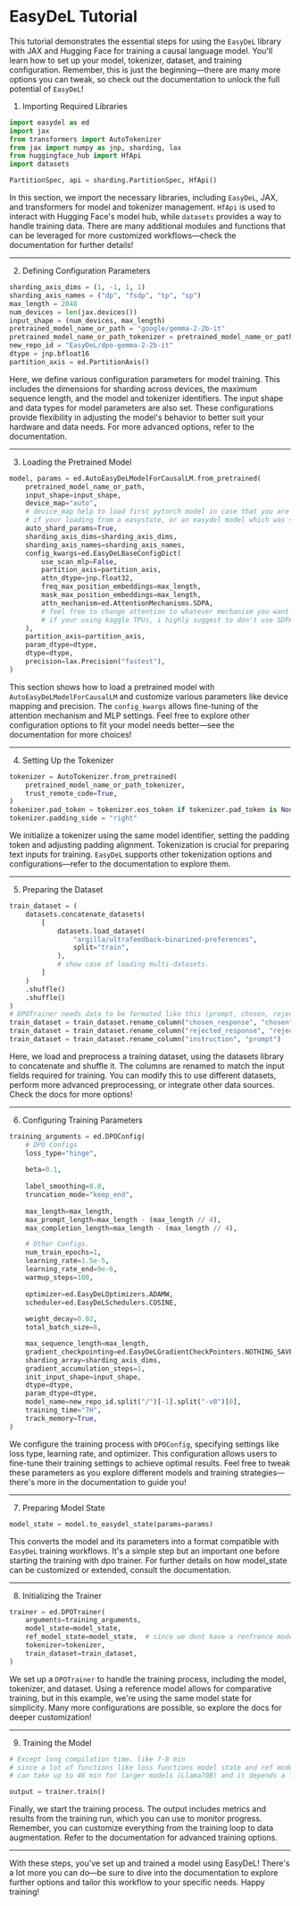 # EasyDeL Tutorial

This tutorial demonstrates the essential steps for using the `EasyDeL` library with JAX and Hugging Face for training a causal language model. You'll learn how to set up your model, tokenizer, dataset, and training configuration. Remember, this is just the beginning—there are many more options you can tweak, so check out the documentation to unlock the full potential of `EasyDeL`!

1. Importing Required Libraries


```python
import easydel as ed
import jax
from transformers import AutoTokenizer
from jax import numpy as jnp, sharding, lax
from huggingface_hub import HfApi
import datasets

PartitionSpec, api = sharding.PartitionSpec, HfApi() 
```

In this section, we import the necessary libraries, including `EasyDeL`, JAX, and transformers for model and tokenizer management. `HfApi` is used to interact with Hugging Face's model hub, while `datasets` provides a way to handle training data. There are many additional modules and functions that can be leveraged for more customized workflows—check the documentation for further details!

----

2. Defining Configuration Parameters


```python
sharding_axis_dims = (1, -1, 1, 1)
sharding_axis_names = ("dp", "fsdp", "tp", "sp")
max_length = 2048
num_devices = len(jax.devices())
input_shape = (num_devices, max_length)
pretrained_model_name_or_path = "google/gemma-2-2b-it"
pretrained_model_name_or_path_tokenizer = pretrained_model_name_or_path
new_repo_id = "EasyDeL/dpo-gemma-2-2b-it"
dtype = jnp.bfloat16
partition_axis = ed.PartitionAxis()
```

Here, we define various configuration parameters for model training. This includes the dimensions for sharding across devices, the maximum sequence length, and the model and tokenizer identifiers. The input shape and data types for model parameters are also set. These configurations provide flexibility in adjusting the model's behavior to better suit your hardware and data needs. For more advanced options, refer to the documentation.

----

3. Loading the Pretrained Model


```python
model, params = ed.AutoEasyDeLModelForCausalLM.from_pretrained(
	pretrained_model_name_or_path,
	input_shape=input_shape,
	device_map="auto",
	# device_map help to load first pytorch model in case that you are facing heavy loads!, we don't need that
	# if your loading from a easystate, or an easydel model which was saved using `ed_model.save_pretraiend``.
	auto_shard_params=True,
	sharding_axis_dims=sharding_axis_dims,
	sharding_axis_names=sharding_axis_names,
	config_kwargs=ed.EasyDeLBaseConfigDict(
		use_scan_mlp=False,
		partition_axis=partition_axis,
		attn_dtype=jnp.float32,
		freq_max_position_embeddings=max_length,
		mask_max_position_embeddings=max_length,
		attn_mechanism=ed.AttentionMechanisms.SDPA,  
		# feel free to change attention to whatever mechanism you want (e.g FLASH_ATTN2, SPLASH, ...)
		# if your using kaggle TPUs, i highly suggest to don't use SDPA attention and switch to VANILLA.
	),
	partition_axis=partition_axis,
	param_dtype=dtype,
	dtype=dtype,
	precision=lax.Precision("fastest"),
)
```

This section shows how to load a pretrained model with `AutoEasyDeLModelForCausalLM` and customize various parameters like device mapping and precision. The `config_kwargs` allows fine-tuning of the attention mechanism and MLP settings. Feel free to explore other configuration options to fit your model needs better—see the documentation for more choices!

----

4. Setting Up the Tokenizer


```python
tokenizer = AutoTokenizer.from_pretrained(
	pretrained_model_name_or_path_tokenizer,
	trust_remote_code=True,
)
tokenizer.pad_token = tokenizer.eos_token if tokenizer.pad_token is None else tokenizer.pad_token
tokenizer.padding_side = "right"
```

We initialize a tokenizer using the same model identifier, setting the padding token and adjusting padding alignment. Tokenization is crucial for preparing text inputs for training. `EasyDeL` supports other tokenization options and configurations—refer to the documentation to explore them.

----

5. Preparing the Dataset


```python
train_dataset = (
	datasets.concatenate_datasets(
		[
			datasets.load_dataset(
				"argilla/ultrafeedback-binarized-preferences",
				split="train",
			),
			# show case of loading multi-datasets.
		]
	)
	.shuffle()
	.shuffle()
)
# DPOTrainer needs data to be formated like this (prompt, chosen, rejected).
train_dataset = train_dataset.rename_column("chosen_response", "chosen")
train_dataset = train_dataset.rename_column("rejected_response", "rejected")
train_dataset = train_dataset.rename_column("instruction", "prompt")
```

Here, we load and preprocess a training dataset, using the datasets library to concatenate and shuffle it. The columns are renamed to match the input fields required for training. You can modify this to use different datasets, perform more advanced preprocessing, or integrate other data sources. Check the docs for more options!

----

6. Configuring Training Parameters


```python
training_arguments = ed.DPOConfig(
	# DPO Configs
	loss_type="hinge",
	
	beta=0.1,
	
	label_smoothing=0.0,
	truncation_mode="keep_end",
	
	max_length=max_length,
	max_prompt_length=max_length - (max_length // 4),
	max_completion_length=max_length - (max_length // 4),

	# Other Configs.
	num_train_epochs=1,
	learning_rate=1.5e-5,
	learning_rate_end=9e-6,
	warmup_steps=100,
	
	optimizer=ed.EasyDeLOptimizers.ADAMW,
	scheduler=ed.EasyDeLSchedulers.COSINE,
	
	weight_decay=0.02,
	total_batch_size=8,

	max_sequence_length=max_length,
	gradient_checkpointing=ed.EasyDeLGradientCheckPointers.NOTHING_SAVEABLE,
	sharding_array=sharding_axis_dims,
	gradient_accumulation_steps=1,
	init_input_shape=input_shape,
	dtype=dtype,
	param_dtype=dtype,
	model_name=new_repo_id.split("/")[-1].split("-v0")[0],
	training_time="7H",
	track_memory=True,
)
```

We configure the training process with `DPOConfig`, specifying settings like loss type, learning rate, and optimizer. This configuration allows users to fine-tune their training settings to achieve optimal results. Feel free to tweak these parameters as you explore different models and training strategies—there's more in the documentation to guide you!

----

7. Preparing Model State


```python
model_state = model.to_easydel_state(params=params)
```

This converts the model and its parameters into a format compatible with `EasyDeL` training workflows. It's a simple step but an important one before starting the training with dpo trainer. For further details on how model_state can be customized or extended, consult the documentation.

----

8. Initializing the Trainer


```python
trainer = ed.DPOTrainer(
	arguments=training_arguments,
	model_state=model_state,
	ref_model_state=model_state,  # since we dont have a renfrence model for now, but you can use other models as refrence.
	tokenizer=tokenizer,
	train_dataset=train_dataset,
)
```

We set up a `DPOTrainer` to handle the training process, including the model, tokenizer, and dataset. Using a reference model allows for comparative training, but in this example, we're using the same model state for simplicity. Many more configurations are possible, so explore the docs for deeper customization!

----

9. Training the Model


```python
# Except long compilation time. like 7-8 min
# since a lot of functions like loss functions model state and ref model state etc are being compiled this process
# can take up to 46 min for larger models (Llama70B) and it depends a lot on a processor for example on GPUs it's a lot faster.

output = trainer.train()
```

Finally, we start the training process. The output includes metrics and results from the training run, which you can use to monitor progress. Remember, you can customize everything from the training loop to data augmentation. Refer to the documentation for advanced training options.

----

With these steps, you've set up and trained a model using EasyDeL! There's a lot more you can do—be sure to dive into the documentation to explore further options and tailor this workflow to your specific needs. Happy training!

